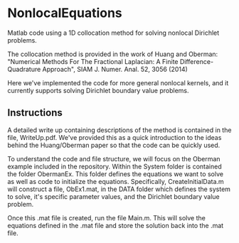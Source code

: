 # NonlocalEquations
Matlab code using a 1D collocation method for solving nonlocal Dirichlet problems.

The collocation method is provided in the work of Huang and Oberman: "Numerical Methods For The Fractional Laplacian: A Finite Difference-Quadrature Approach", SIAM J. Numer. Anal. 52, 3056 (2014) 

Here we've implemented the code for more general nonlocal kernels, and it currently supports solving Dirichlet boundary value problems. 

## Instructions

A detailed write up containing descriptions of the method is contained in the file, WriteUp.pdf. We've provided this as a quick introduction to the ideas behind the Huang/Oberman paper so that the code can be quickly used.

To understand the code and file structure, we will focus on the Oberman example included in the repository. Within the System folder is contained the folder ObermanEx. This folder defines the equations we want to solve as well as code to initialize the equations. Specifically, CreateInitialData.m will construct a file, ObEx1.mat, in the DATA folder which defines the system to solve, it's specific parameter values, and the Dirichlet boundary value problem.

Once this .mat file is created, run the file Main.m. This will solve the equations defined in the .mat file and store the solution back into the .mat file.

